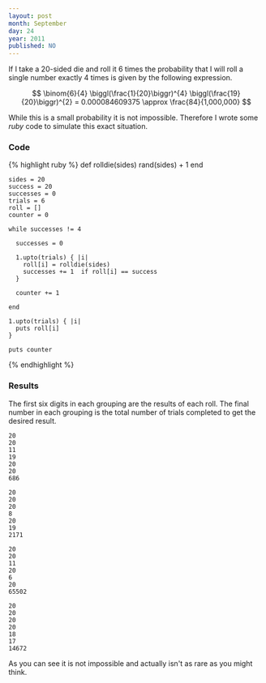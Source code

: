```yaml
---
layout: post
month: September
day: 24
year: 2011
published: NO
---
```


If I take a 20-sided die and roll it 6 times the probability that I will roll a single number exactly 4 times is given by the following expression.

$$ \binom{6}{4} \biggl(\frac{1}{20}\biggr)^{4} \biggl(\frac{19}{20}\biggr)^{2} = 0.000084609375 \approx \frac{84}{1,000,000} $$

While this is a small probability it is not impossible. Therefore I wrote some *ruby* code to simulate this exact situation.

### Code ###

{% highlight ruby %}
    def rolldie(sides)
        rand(sides) + 1
    end
    
    sides = 20
    success = 20
    successes = 0
    trials = 6
    roll = []
    counter = 0
    
    while successes != 4
    
      successes = 0
    
      1.upto(trials) { |i|
        roll[i] = rolldie(sides)
        successes += 1  if roll[i] == success
      }
    
      counter += 1
    
    end
    
    1.upto(trials) { |i| 
      puts roll[i]
    }
    
    puts counter
{% endhighlight %}

### Results ###

The first six digits in each grouping are the results of each roll. The final number in 
each grouping is the total number of trials completed to get the desired result.

    20
    20
    11
    19
    20
    20
    686
    
    20
    20
    20
    8
    20
    19
    2171
    
    20
    20
    11
    20
    6
    20
    65502
    
    20
    20
    20
    20
    18
    17
    14672

As you can see it is not impossible and actually isn't as rare as you might think.
